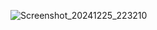 ![Screenshot_20241225_223210](https://github.com/user-attachments/assets/8d958832-63c5-4f54-8897-4f40c88f184a)
